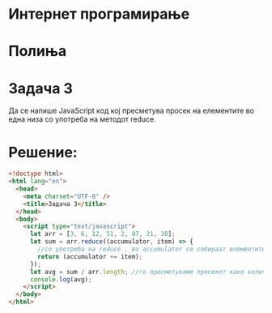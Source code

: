 # Интернет програмирање

# Полиња

# Задача 3

Да се напише JavaScript код кој пресметува просек на елементите
во една низа со употреба на методот reduce.

# Решение:

```html
<!doctype html>
<html lang="en">
  <head>
    <meta charset="UTF-8" />
    <title>Задача 3</title>
  </head>
  <body>
    <script type="text/javascript">
      let arr = [3, 6, 12, 51, 2, 87, 21, 38];
      let sum = arr.reduce((accumulator, item) => {
        //со употреба на reduce , во accumulator се собираат елементите од низата
        return (accumulator += item);
      });
      let avg = sum / arr.length; //го пресметуваме просекот како количник од сумата на елементите и бројот на елементите
      console.log(avg);
    </script>
  </body>
</html>
```
